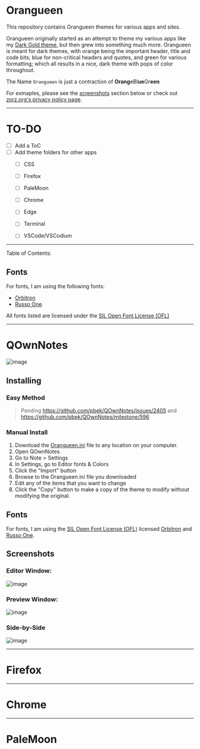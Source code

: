 # Orangueen 
This repository contains Orangueen themes for various apps and sites.  

Orangueen originally started as an attempt to theme my various apps like my [Dark Gold theme](https://github.com/Zorziel/Dark-Gold), but then grew into something much more.  Orangueen is meant for dark themes, with orange being the important header, title and code bits; blue for non-critical headers and quotes, and green for various formatting; which all results in a nice, dark theme with pops of color throughout.  

The Name `Orangueen` is just a contraction of **Orang**eBl**ue**Gr**een**

For exmaples, please see the [screenshots](https://github.com/Zorziel/Orangueen#screenshots) section below or check out [zorz.org's privacy policy page](https://zorz.org/about.html).  

---

# TO-DO 
- [ ] Add a ToC
- [ ] Add theme folders for other apps
  - [ ] CSS
  - [ ] Firefox
  - [ ] PaleMoon
  - [ ] Chrome
  - [ ] Edge
  - [ ] Terminal
  - [ ] VSCode/VSCodium


---

Table of Contents:

## Fonts

For fonts, I am using the following fonts: 
 - [Orbitron](https://www.theleagueofmoveabletype.com/orbitron) 
 - [Russo One](https://fonts.google.com/specimen/Russo+One).  

All fonts listed are licensed under the [SIL Open Font License (OFL)](https://scripts.sil.org/cms/scripts/page.php?site_id=nrsi&id=OFL&_sc=1) 

---

# QOwnNotes

![image](https://user-images.githubusercontent.com/46036567/150677330-8711bfaf-5d5d-471d-8d02-b30a31c576d7.png)

## Installing
### Easy Method
> Pending https://github.com/pbek/QOwnNotes/issues/2405 and https://github.com/pbek/QOwnNotes/milestone/596


### Manual Install
1. Download the [Orangueen.ini](https://github.com/Zorziel/Orangueen/blob/main/Orangueen.ini) file to any location on your computer.  
2. Open QOwnNotes  
3. Go to Note > Settings  
4. In Settings, go to Editor fonts & Colors  
5. Click the "Import" button  
6. Browse to the Orangueen.ini file you downloaded
7. Edit any of the items that you want to change  
8. Click the "Copy" button to make a copy of the theme to modify without modifying the original. 

## Fonts
For fonts, I am using the [SIL Open Font License (OFL)](https://scripts.sil.org/cms/scripts/page.php?site_id=nrsi&id=OFL&_sc=1) licensed [Orbitron](https://www.theleagueofmoveabletype.com/orbitron) and [Russo One](https://fonts.google.com/specimen/Russo+One).  

## Screenshots

### Editor Window: 
![image](https://user-images.githubusercontent.com/46036567/150677296-810a464d-64d9-43c5-992c-ffe8fbb1fd42.png)

### Preview Window: 
![image](https://user-images.githubusercontent.com/46036567/150677304-2210a527-a77f-40a5-827c-4fb6d743556b.png)

### Side-by-Side
![image](https://user-images.githubusercontent.com/46036567/150680510-6e6edd4a-95a7-4340-aa6f-620ef5f23906.png)

---

# Firefox


---

# Chrome


---

# PaleMoon
